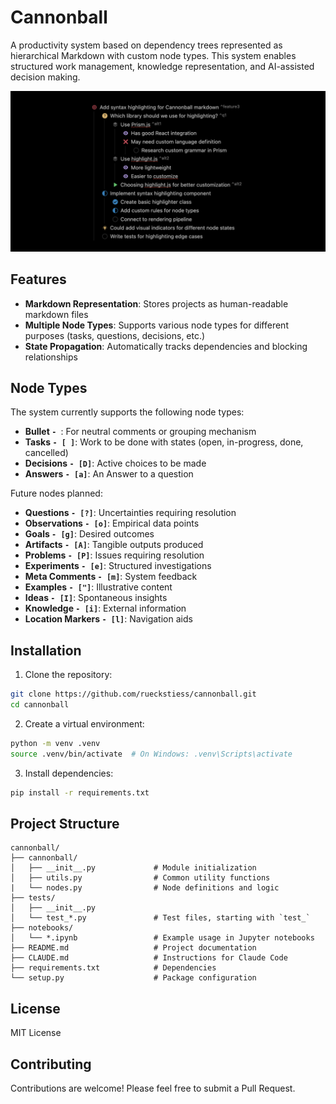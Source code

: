 # Cannonball

A productivity system based on dependency trees represented as hierarchical Markdown with custom node types. This system enables structured work management, knowledge representation, and AI-assisted decision making.

![Teaser](./assets/teaser.png)

## Features

- **Markdown Representation**: Stores projects as human-readable markdown files
- **Multiple Node Types**: Supports various node types for different purposes (tasks, questions, decisions, etc.)
- **State Propagation**: Automatically tracks dependencies and blocking relationships

## Node Types

The system currently supports the following node types:

- **Bullet `- `**: For neutral comments or grouping mechanism
- **Tasks `- [ ]`**: Work to be done with states (open, in-progress, done, cancelled)
- **Decisions `- [D]`**: Active choices to be made
- **Answers `- [a]`**: An Answer to a question



Future nodes planned: 

- **Questions `- [?]`**: Uncertainties requiring resolution
- **Observations `- [o]`**: Empirical data points
- **Goals `- [g]`**: Desired outcomes
- **Artifacts `- [A]`**: Tangible outputs produced
- **Problems `- [P]`**: Issues requiring resolution
- **Experiments `- [e]`**: Structured investigations
- **Meta Comments `- [m]`**: System feedback
- **Examples `- ["]`**: Illustrative content
- **Ideas `- [I]`**: Spontaneous insights
- **Knowledge `- [i]`**: External information
- **Location Markers `- [l]`**: Navigation aids

## Installation

1. Clone the repository:
```bash
git clone https://github.com/rueckstiess/cannonball.git
cd cannonball
```

2. Create a virtual environment:
```bash
python -m venv .venv
source .venv/bin/activate  # On Windows: .venv\Scripts\activate
```

3. Install dependencies:
```bash
pip install -r requirements.txt
```

## Project Structure

```
cannonball/
├── cannonball/
│   ├── __init__.py             # Module initialization
│   ├── utils.py                # Common utility functions
|   └── nodes.py                # Node definitions and logic
├── tests/
│   ├── __init__.py
│   └── test_*.py               # Test files, starting with `test_`
├── notebooks/
│   └── *.ipynb                 # Example usage in Jupyter notebooks
├── README.md                   # Project documentation
├── CLAUDE.md                   # Instructions for Claude Code
├── requirements.txt            # Dependencies
└── setup.py                    # Package configuration
```

## License

MIT License

## Contributing

Contributions are welcome! Please feel free to submit a Pull Request.
